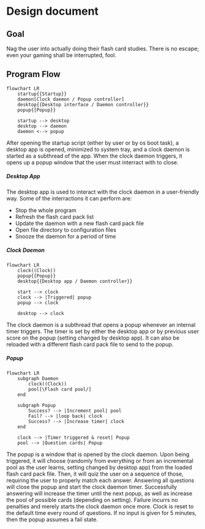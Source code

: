 # Design document
## Goal
Nag the user into actually doing their flash card studies. There is no escape; even your gaming shall be interrupted, fool.

## Program Flow
```mermaid
flowchart LR
    startup{{Startup}}
    daemon[Clock daemon / Popup controller]
    desktop{{Desktop interface / Daemon controller}}
    popup{{Popup}}

    startup --> desktop
    desktop --> daemon
    daemon <--> popup
```

After opening the startup script (either by user or by os boot task), a desktop app is opened, minimized to system tray, and a clock daemon is started as a subthread of the app. When the clock daemon triggers, it opens up a popup window that the user must interract with to close.

##### Desktop App
The desktop app is used to interact with the clock daemon in a user-friendly way. Some of the interractions it can perform are:
- Stop the whole program
- Refresh the flash card pack list
- Update the daemon with a new flash card pack file
- Open file directory to configuration files
- Snooze the daemon for a period of time

##### Clock Daemon
```mermaid
flowchart LR
    clock((Clock))
    popup{{Popup}}
    desktop{{Desktop app / Daemon controller}}

    start --> clock
    clock --> |Triggered| popup
    popup --> clock

    desktop --> clock
```

The clock daemon is a subthread that opens a popup whenever an internal timer triggers. The timer is set by either the desktop app or by previous user score on the popup (setting changed by desktop app). It can also be reloaded with a different flash card pack file to send to the popup.

##### Popup
```mermaid
flowchart LR
    subgraph Daemon
        clock((Clock))
        pool[\Flash card pool/]
    end

    subgraph Popup
        Success? --> |Increment pool| pool
        Fail? --> |loop back| clock
        Success? --> |Increase timer| clock
    end

    clock --> |Timer triggered & reset| Popup
    pool --> |Question cards| Popup
```

The popup is a window that is opened by the clock daemon. Upon being triggered, it will choose (randomly from everything or from an incremental pool as the user learns, setting changed by desktop app) from the loaded flash card pack file. Then, it will quiz the user on a sequence of those, requiring the user to properly match each answer. Answering all questions will close the popup and start the clock daemon timer. Successfully answering will increase the timer until the next popup, as well as increase the pool of possible cards (depending on setting). Failure incurrs no penalties and merely starts the clock daemon once more. Clock is reset to the default time every round of questions.
If no input is given for 5 minutes, then the popup assumes a fail state.
